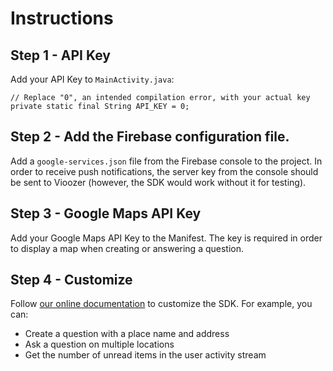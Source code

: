 # Instructions

## Step 1 - API Key

Add your API Key to `MainActivity.java`:

    // Replace "0", an intended compilation error, with your actual key
    private static final String API_KEY = 0;  

## Step 2 - Add the Firebase configuration file.

Add a `google-services.json` file from the Firebase console to the project. In order to receive push notifications, the server key from the console should be sent to Vioozer (however, the SDK would work without it for testing).

## Step 3 - Google Maps API Key
Add your Google Maps API Key to the Manifest. The key is required in order to display a map when creating or answering a question.

## Step 4 - Customize

Follow [our online documentation](https://developer.vioozer.com/android.html) to customize the SDK. For example, you can:

* Create a question with a place name and address
* Ask a question on multiple locations
* Get the number of unread items in the user activity stream
